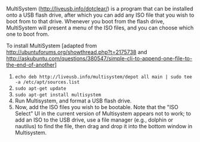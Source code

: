 MultiSystem (http://liveusb.info/dotclear/) is a program that can be installed onto a USB flash drive, after which you can add any ISO file that you wish to boot from to that drive. Whenever you boot from the flash drive, MultiSystem will present a menu of the ISO files, and you can choose which one to boot from.

To install MultiSystem [adapted from http://ubuntuforums.org/showthread.php?t=2175738 and http://askubuntu.com/questions/380547/simple-cli-to-append-one-file-to-the-end-of-another]
 1. `echo deb http://liveusb.info/multisystem/depot all main | sudo tee -a /etc/apt/sources.list`
 2. `sudo apt-get update`
 3. `sudo apt-get install multisystem`
 4. Run Multisystem, and format a USB flash drive.
 5. Now, add the ISO files you wish to be bootable. Note that the "ISO Select" UI in the current version of Multisystem appears not to work; to add an ISO to the USB drive, use a file manager (e.g., dolphin or nautilus) to find the file, then drag and drop it into the bottom window in Multisystem.
